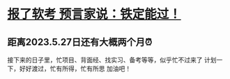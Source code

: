 # [报了软考 预言家说：铁定能过！](https://github.com/HealUP/MyBlog/issues/8)

距离2023.5.27日还有大概两个月⏰
---
接下来的日子里，忙项目、背面经、找实习、备考等等，似乎忙不过来了
计划一下，好好渡过，忙有所得，忙有所思
加油吧！ 